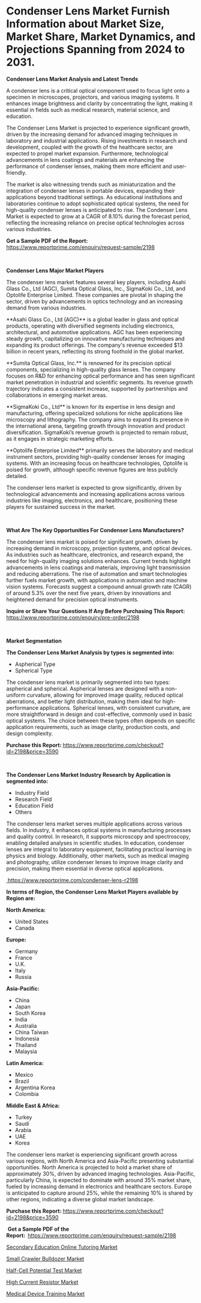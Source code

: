 <p><h1>Condenser Lens Market Furnish Information about Market Size, Market Share, Market Dynamics, and Projections Spanning from 2024 to 2031.</h1></p><p><strong>Condenser Lens Market Analysis and Latest Trends</strong></p>
<p><p>A condenser lens is a critical optical component used to focus light onto a specimen in microscopes, projectors, and various imaging systems. It enhances image brightness and clarity by concentrating the light, making it essential in fields such as medical research, material science, and education. </p><p>The Condenser Lens Market is projected to experience significant growth, driven by the increasing demand for advanced imaging techniques in laboratory and industrial applications. Rising investments in research and development, coupled with the growth of the healthcare sector, are expected to propel market expansion. Furthermore, technological advancements in lens coatings and materials are enhancing the performance of condenser lenses, making them more efficient and user-friendly.</p><p>The market is also witnessing trends such as miniaturization and the integration of condenser lenses in portable devices, expanding their applications beyond traditional settings. As educational institutions and laboratories continue to adopt sophisticated optical systems, the need for high-quality condenser lenses is anticipated to rise. The Condenser Lens Market is expected to grow at a CAGR of 8.10% during the forecast period, reflecting the increasing reliance on precise optical technologies across various industries.</p></p>
<p><strong>Get a Sample PDF of the Report:&nbsp;</strong> <a href="https://www.reportprime.com/enquiry/request-sample/2198?utm_campaign=112&utm_medium=2&utm_source=Github&utm_content=ia&utm_term=27112024&utm_id=condenser-lens">https://www.reportprime.com/enquiry/request-sample/2198</a></p>
<p>&nbsp;</p>
<p><strong>Condenser Lens Major Market Players</strong></p>
<p><p>The condenser lens market features several key players, including Asahi Glass Co., Ltd (AGC), Sumita Optical Glass, Inc., SigmaKoki Co., Ltd, and Optolife Enterprise Limited. These companies are pivotal in shaping the sector, driven by advancements in optics technology and an increasing demand from various industries.</p><p>**Asahi Glass Co., Ltd (AGC)** is a global leader in glass and optical products, operating with diversified segments including electronics, architectural, and automotive applications. AGC has been experiencing steady growth, capitalizing on innovative manufacturing techniques and expanding its product offerings. The company's revenue exceeded $13 billion in recent years, reflecting its strong foothold in the global market.</p><p>**Sumita Optical Glass, Inc.** is renowned for its precision optical components, specializing in high-quality glass lenses. The company focuses on R&D for enhancing optical performance and has seen significant market penetration in industrial and scientific segments. Its revenue growth trajectory indicates a consistent increase, supported by partnerships and collaborations in emerging market areas.</p><p>**SigmaKoki Co., Ltd** is known for its expertise in lens design and manufacturing, offering specialized solutions for niche applications like microscopy and lithography. The company aims to expand its presence in the international arena, targeting growth through innovation and product diversification. SigmaKoki’s revenue growth is projected to remain robust, as it engages in strategic marketing efforts.</p><p>**Optolife Enterprise Limited** primarily serves the laboratory and medical instrument sectors, providing high-quality condenser lenses for imaging systems. With an increasing focus on healthcare technologies, Optolife is poised for growth, although specific revenue figures are less publicly detailed.</p><p>The condenser lens market is expected to grow significantly, driven by technological advancements and increasing applications across various industries like imaging, electronics, and healthcare, positioning these players for sustained success in the market.</p></p>
<p>&nbsp;</p>
<p><strong>What Are The Key Opportunities For Condenser Lens Manufacturers?</strong></p>
<p><p>The condenser lens market is poised for significant growth, driven by increasing demand in microscopy, projection systems, and optical devices. As industries such as healthcare, electronics, and research expand, the need for high-quality imaging solutions enhances. Current trends highlight advancements in lens coatings and materials, improving light transmission and reducing aberrations. The rise of automation and smart technologies further fuels market growth, with applications in automation and machine vision systems. Forecasts suggest a compound annual growth rate (CAGR) of around 5.3% over the next five years, driven by innovations and heightened demand for precision optical instruments.</p></p>
<p><strong>Inquire or Share Your Questions If Any Before Purchasing This Report:</strong> <a href="https://www.reportprime.com/enquiry/pre-order/2198?utm_campaign=112&utm_medium=2&utm_source=Github&utm_content=ia&utm_term=27112024&utm_id=condenser-lens">https://www.reportprime.com/enquiry/pre-order/2198</a></p>
<p>&nbsp;</p>
<p><strong>Market Segmentation</strong></p>
<p><strong>The Condenser Lens Market Analysis by types is segmented into:</strong></p>
<p><ul><li>Aspherical Type</li><li>Spherical Type</li></ul></p>
<p><p>The condenser lens market is primarily segmented into two types: aspherical and spherical. Aspherical lenses are designed with a non-uniform curvature, allowing for improved image quality, reduced optical aberrations, and better light distribution, making them ideal for high-performance applications. Spherical lenses, with consistent curvature, are more straightforward in design and cost-effective, commonly used in basic optical systems. The choice between these types often depends on specific application requirements, such as image clarity, production costs, and design complexity.</p></p>
<p><strong>Purchase this Report:&nbsp;</strong><a href="https://www.reportprime.com/checkout?id=2198&price=3590&utm_campaign=112&utm_medium=2&utm_source=Github&utm_content=ia&utm_term=27112024&utm_id=condenser-lens">https://www.reportprime.com/checkout?id=2198&price=3590</a></p>
<p>&nbsp;</p>
<p><strong>The Condenser Lens Market Industry Research by Application is segmented into:</strong></p>
<p><ul><li>Industry Field</li><li>Research Field</li><li>Education Field</li><li>Others</li></ul></p>
<p><p>The condenser lens market serves multiple applications across various fields. In industry, it enhances optical systems in manufacturing processes and quality control. In research, it supports microscopy and spectroscopy, enabling detailed analyses in scientific studies. In education, condenser lenses are integral to laboratory equipment, facilitating practical learning in physics and biology. Additionally, other markets, such as medical imaging and photography, utilize condenser lenses to improve image clarity and precision, making them essential in diverse optical applications.</p></p>
<p><a href="https://www.reportprime.com/condenser-lens-r2198?utm_campaign=112&utm_medium=2&utm_source=Github&utm_content=ia&utm_term=27112024&utm_id=condenser-lens">&nbsp;https://www.reportprime.com/condenser-lens-r2198</a></p>
<p><strong>In terms of Region, the Condenser Lens Market Players available by Region are:</strong></p>
<p>
    <p> <strong> North America: </strong>
        <ul>
            <li>United States</li>
            <li>Canada</li>
        </ul>
        </p> 
    <p> <strong> Europe: </strong>
        <ul>
            <li>Germany</li>
            <li>France</li>
            <li>U.K.</li>
            <li>Italy</li>
            <li>Russia</li>
        </ul>
        </p> 
    <p> <strong> Asia-Pacific: </strong>
        <ul>
            <li>China</li>
            <li>Japan</li>
            <li>South Korea</li>
            <li>India</li>
            <li>Australia</li>
            <li>China Taiwan</li>
            <li>Indonesia</li>
            <li>Thailand</li>
            <li>Malaysia</li>
        </ul>
        </p> 
    <p> <strong> Latin America: </strong>
        <ul>
            <li>Mexico</li>
            <li>Brazil</li>
            <li>Argentina Korea</li>
            <li>Colombia</li>
        </ul>
        </p> 
    <p> <strong> Middle East & Africa: </strong>
        <ul>
            <li>Turkey</li>
            <li>Saudi</li>
            <li>Arabia</li>
            <li>UAE</li>
            <li>Korea</li>
        </ul>
    </p>
    </p>
<p><p>The condenser lens market is experiencing significant growth across various regions, with North America and Asia-Pacific presenting substantial opportunities. North America is projected to hold a market share of approximately 30%, driven by advanced imaging technologies. Asia-Pacific, particularly China, is expected to dominate with around 35% market share, fueled by increasing demand in electronics and healthcare sectors. Europe is anticipated to capture around 25%, while the remaining 10% is shared by other regions, indicating a diverse global market landscape.</p></p>
<p><strong>Purchase this Report: </strong><a href="https://www.reportprime.com/checkout?id=2198&price=3590&utm_campaign=112&utm_medium=2&utm_source=Github&utm_content=ia&utm_term=27112024&utm_id=condenser-lens">https://www.reportprime.com/checkout?id=2198&price=3590</a></p>
<p>&nbsp;<strong>Get a Sample PDF of the Report:&nbsp;&nbsp;</strong><a href="https://www.reportprime.com/enquiry/request-sample/2198?utm_campaign=112&utm_medium=2&utm_source=Github&utm_content=ia&utm_term=27112024&utm_id=condenser-lens">https://www.reportprime.com/enquiry/request-sample/2198</a></p>
<p><strong></strong></p>
<p><p><a href="https://issuu.com/reportprime-2/docs/secondary-education-online-tutoring_2fd0c8b2144aae?utm_campaign=112&utm_medium=2&utm_source=Github&utm_content=ia&utm_term=27112024&utm_id=condenser-lens">Secondary Education Online Tutoring Market</a></p><p><a href="https://www.linkedin.com/pulse/regulatory-landscape-its-influence-global-small-crawler-lhdbe?utm_campaign=112&utm_medium=2&utm_source=Github&utm_content=ia&utm_term=27112024&utm_id=condenser-lens">Small Crawler Bulldozer Market</a></p><p><a href="https://issuu.com/reportprime-2/docs/half-cell-potential-test-market-siz_efd887cc8fe1b8?utm_campaign=112&utm_medium=2&utm_source=Github&utm_content=ia&utm_term=27112024&utm_id=condenser-lens">Half-Cell Potential Test Market</a></p><p><a href="https://github.com/santosh758595/Market-Research-Report-List-6/blob/main/high-current-resistor-market.md?utm_campaign=112&utm_medium=2&utm_source=Github&utm_content=ia&utm_term=27112024&utm_id=condenser-lens">High Current Resistor Market</a></p><p><a href="https://www.linkedin.com/pulse/medical-device-training-market-trend-shows-promising-future-projected-illmf?utm_campaign=112&utm_medium=2&utm_source=Github&utm_content=ia&utm_term=27112024&utm_id=condenser-lens">Medical Device Training Market</a></p></p>